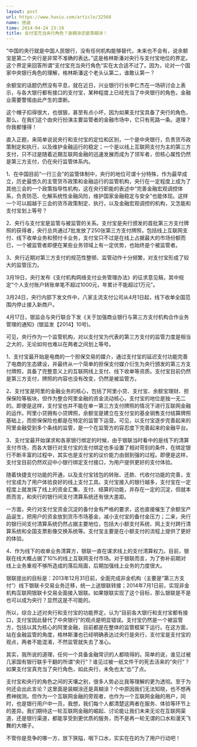 ```yaml
---
layout: post
url: https://www.huxiu.com/article/32568
name: 拯迪
time: 2014-04-24 23:19
title: 支付宝充当央行角色？装糊涂还是真糊涂！
---
```

“中国的央行就是中国人民银行，没有任何机构能够替代，未来也不会有，说余额宝是第二个央行是非常不准确的表达。”这是格林斯潘对央行与支付宝地位的界定。这个界定来回答所谓“支付宝充当央行角色“实在太合适不过了。因为，论对一个国家中央银行角色的理解，格林斯潘这个老头认第二，谁敢认第一？

余额宝的话题仍然没有平息，就在近日，兴业银行行长李仁杰在一场研讨会上表示，与各大银行都有接口的支付宝，某种程度上已经充当了中央银行的角色，金融业需要警惕由此产生的垄断。

这个帽子扣得很大，也很狠，甚至有点小坏，因为如果支付宝具备了央行的角色，那么，在我们这个由央行扮演主要监管者的金融市场中，它只有死路一条。道理？你我都懂得！

直入正题，来简单说说央行和支付宝的定位和区别，一个是中央银行，负责货币政策制定和执行，以及维护金融运行的稳定；一个是以线上互联网支付为主的第三方支付，只不过是随着近期互联网金融的迅速发展而成为了领军者，但核心属性仍然是第三方支付，仍在央行监管体系内。

1、在中国目前“一行三会”的监管体制中，央行的地位可谓十分特殊，作为最早成立，历史最悠久的主管货币政策和金融运行的监管机构，央行在一定程度上成为了其他三会的一个政策指导性机构，这在央行职能的表述中“完善金融宏观调控体系，负责防范、化解系统性金融风险，维护国家金融稳定与安全”也能体现。这样一个可以超越于三会的货币政策制定、执行，以及金融宏观调控的机构，又怎能和支付宝划上等号？

2、央行与支付宝是监管与被监管的关系。支付宝是央行颁发的首批第三方支付牌照的获得者，央行总共通过7批发放了250张第三方支付牌照，包括线上互联网支付、线下收单业务和预付卡业务，支付宝只不过是在线上占据最大的市场份额而已，一个被监管者即便在某些业务领域上有一定优势，也始终是个被监管者。

3、央行近期对第三方支付的规范性整顿、监管动作十分频繁，对支付宝形成了较大的监管压力。

3月19日，央行发布《支付机构网络支付业务管理办法》的征求意见稿，其中规定“个人支付账户转账单笔不超过1000元，年累计不能超过1万元”。

3月24日，央行内部下发文件中，八家主流支付公司从4月1日起，线下收单全国范围内停止接入新商户。

4月17日，银监会与央行联合下发《关于加强商业银行与第三方支付机构合作业务管理的通知》(银监发【2014】10号)。

可见，央行作为一个监管机构，对以支付宝为代表的第三方支付的监管力度是相当之大的，无论如何也难以在两者之间划上等号。

1、支付宝最开始是电商的一个担保交易的媒介，通过支付宝的延迟支付功能完善了电商的生态建设，并最终从一个简单的担保支付媒介衍生为央行颁发的第三方支付牌照，具备了完整意义上的互联网线上支付、线下收单等资质。支付宝目前仍然是第三方支付，牌照的内容也没有改变，仍然是被监管方。

2、支付宝是阿里的金融业务的核心，包括了阿里小贷、支付宝、余额宝理财、担保保险等板块，但作为整合阿里金融的资金流动核心，支付宝的地位是独一无二的。即便是这样，支付宝也并不能在单一第三方支付牌照的情况下进行互联网金融的运作。阿里小贷拥有小贷牌照，余额宝是建立在支付宝的基金销售支付结算牌照基础上，而担保保险也都是在特定的监管下运营。可见，以支付宝逐步完善起来的阿里金融受到多个条线的监管，是一个在监管方的容忍度下完善起来的金融平台。

3、支付宝最开始谋求和各家银行绑定的时候，由于银联当时看中的是线下的清算支付市场，而各大银行对支付宝的支付绑定也多设置了相对苛刻的条件，在绑定银行不断丰富的过程中，其实也是支付宝的议价能力由弱到强的过程。即便是这样，支付宝目前仍然欢迎中小银行绑定支付接口，为用户提供更好的支付体验。

随着快捷支付功能的开通，以及支付宝钱包的转账、还款、代收付功能的完善，支付宝成为了用户体验良好的线上支付工具。支付宝接入的银行越多，支付宝在一定程度上就发挥了线上的资金汇集、支付、结算的功能，并存在一定的沉淀，但就本质而言，和央行的银行间支付清算系统还有很大差距。

一方面，央行对支付宝资金沉淀的备付金有严格的要求，这也直接催生了余额宝产品诞生，把用户的资金放到货币市场基金，减小支付宝的备付金压力；二来，央行的银行间支付清算系统仍然占据主要地位，包括大小额支付系统、网上支付跨行清算系统和全国支票影像交换系统等。支付宝主要是在小额支付的流程上提供了更好的体验。

4、作为线下的收单业务清算方，银联一直在谋求线上的支付清算权力。目前，银联在线大概占据了10%的线上互联网支付市场。对于银联而言，为了弥补前期对线上业务重视不够所造成的落后局面，后期加强线上业务的力度很大。

银联提出的目标是：2013年12月31日前，全面完成非金机构（主要是“第三方支付”）线下银联卡交易业务迁移，统一上送银联转接；2014年7月1日前，实现非金机构互联网银联卡交易全面接入银联。如果银联实现了这个目标，那么银联是不是也可以成为央行？显然这是不可能的。

所以，综合上述对央行和支付宝的功能界定，认为“目前各大银行和支付宝都有接口，支付宝因此替代了中央银行”的观点是明显错误。支付宝仍然是一个被监管方，包括以其为核心的阿里金融，目前都是在整体的监管框架下运行。在这方面，站在金融监管的角度，格林斯潘也已经明确表达过央行是央行，支付宝是支付宝的观点，两者不能混淆，不然监管就失去了准心。

其实，我所说的道理，任何一个具备金融常识的人都晓得的。简单的说，谁见过被几家国有银行联手干翻的所谓“央行”？谁见过被一纸文件干的死去活来的“央行”？如果支付宝真充当了央行角色，如此央行，未免也太“怂”了点。

支付宝和央行的角色之间的天壤之别，很多人势必比我等理解的更为透彻。至于为何还会出此言论？这里面是装糊涂还是真糊涂？个中原因我们无法知晓，也不想再费神揣测。但作为一个互联网金融的旁观者，也作为一个互联网金融的用户，同时，也是银行用户中一员，我想，我们每个人都清楚这两者在服务、体验等环节上的差异。我们期待这一轮互联网金融的崛起、讨论能让我们未来无论在互联网渠道，还是银行渠道，都能享受到更优质的服务，而不是再一轮无谓的口水和漫天飞舞的大帽子。

不管你是竞争的哪一方，放下狭隘，咽下口水，实实在在的为了用户行动吧！

